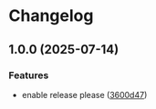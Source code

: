 # Changelog

## 1.0.0 (2025-07-14)


### Features

* enable release please ([3600d47](https://github.com/Kavindu-Dodan/data-gen/commit/3600d479f65d8cfe6f49251b1fbf1ca08995a4e6))
